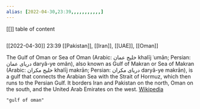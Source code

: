 ```yaml
---
alias: [2022-04-30,23:39,,,,,,,,,,,]
---
```

[[]]
table of content
```toc
```

[[2022-04-30]] 23:39
[[Pakistan]], [[Iran]], [[UAE]], [[Oman]]

The Gulf of Oman or Sea of Oman (Arabic: خليج عمان khalīj ʿumān; Persian: دریای عمان daryâ-ye omân), also known as Gulf of Makran or Sea of Makran (Arabic: خلیج مکران khalīj makrān; Persian: دریای مکران daryâ-ye makrān), is a gulf that connects the Arabian Sea with the Strait of Hormuz, which then runs to the Persian Gulf. It borders Iran and Pakistan on the north, Oman on the south, and the United Arab Emirates on the west.
[Wikipedia](https://en.wikipedia.org/wiki/Gulf%20of%20Oman)
```query
"gulf of oman"
```